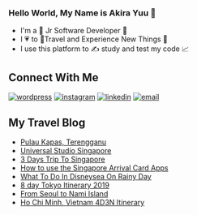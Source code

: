 ### Hello World, My Name is Akira Yuu 🙈
- I'm a 🚀 Jr Software Developer 🚀 
- I 💗 to 🛫Travel and Experience New Things 🛬
- I use this platform to ✍ study and test my code 📈


## Connect With Me
<a href="https://kembaralydia.wordpress.com/"><img src="https://img.icons8.com/color/96/000000/wordpress.png" alt="wordpress"/></a>
<a href="https://www.instagram.com/saylidya"><img src="https://img.icons8.com/color/96/000000/instagram-new.png" alt="instagram"/></a>
<a href="https://www.linkedin.com/in/fatinilidya"><img src="https://img.icons8.com/color/96/000000/linkedin.png" alt="linkedin"/></a>
<a href="mailto:kembaralydia@gmail.com"><img src="https://img.icons8.com/color/96/000000/gmail.png" alt="email"/></a>


## My Travel Blog

<!-- BLOG-POST-LIST:START -->
- [Pulau Kapas, Terengganu](https://kembaralydia.wordpress.com/2020/07/15/pulau-kapas-terengganu-2d1n-under-rm300/)
- [Universal Studio Singapore](https://kembaralydia.wordpress.com/2020/01/29/universal-studio-singapore/)
- [3 Days Trip To Singapore](https://kembaralydia.wordpress.com/2020/01/28/3-days-trip-to-singapore/)
- [How to use the Singapore Arrival Card Apps](https://kembaralydia.wordpress.com/2020/01/27/how-to-use-the-singapore-arrival-card-apps/)
- [What To Do In Disneysea On Rainy Day](https://kembaralydia.wordpress.com/2019/07/15/what-to-do-in-disneysea-on-rainy-day/)
- [8 day Tokyo Itinerary 2019](https://kembaralydia.wordpress.com/2019/07/14/8-day-tokyo-itinerary-2019/)
- [From Seoul to Nami Island](https://kembaralydia.wordpress.com/2019/07/01/from-seoul-to-nami-island/)
- [Ho Chi Minh, Vietnam 4D3N Itinerary](https://kembaralydia.wordpress.com/2019/04/12/ho-chi-minh-vietnam-4d3n-itinerary/)
<!-- BLOG-POST-LIST:END -->


<!---
akirayuu/akirayuu is a ✨ special ✨ repository because its `README.md` (this file) appears on your GitHub profile.
You can click the Preview link to take a look at your changes.
--->
